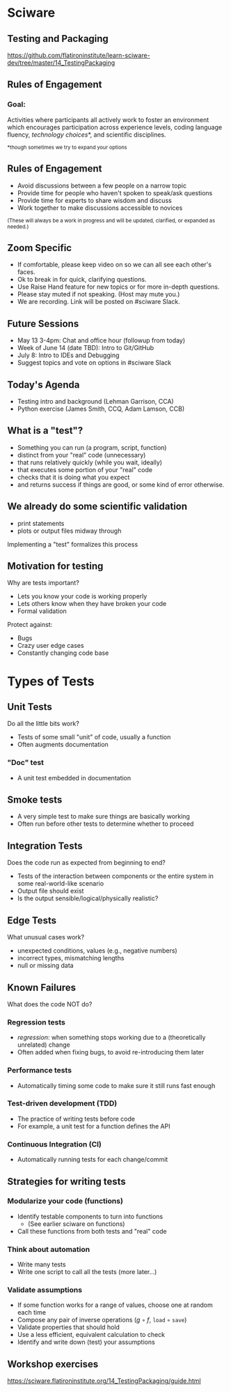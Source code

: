 # Sciware

## Testing and Packaging

https://github.com/flatironinstitute/learn-sciware-dev/tree/master/14_TestingPackaging


## Rules of Engagement

### Goal:

Activities where participants all actively work to foster an environment which encourages participation across experience levels, coding language fluency, *technology choices*\*, and scientific disciplines.

<small>\*though sometimes we try to expand your options</small>


## Rules of Engagement

- Avoid discussions between a few people on a narrow topic
- Provide time for people who haven't spoken to speak/ask questions
- Provide time for experts to share wisdom and discuss
- Work together to make discussions accessible to novices

<small>
(These will always be a work in progress and will be updated, clarified, or expanded as needed.)
</small>


## Zoom Specific

- If comfortable, please keep video on so we can all see each other's faces.
- Ok to break in for quick, clarifying questions.
- Use Raise Hand feature for new topics or for more in-depth questions.
- Please stay muted if not speaking. (Host may mute you.)
- We are recording. Link will be posted on #sciware Slack.


## Future Sessions

- May 13 3-4pm: Chat and office hour (followup from today)
- Week of June 14 (date TBD): Intro to Git/GitHub
- July 8: Intro to IDEs and Debugging
- Suggest topics and vote on options in #sciware Slack


## Today's Agenda

- Testing intro and background (Lehman Garrison, CCA)
- Python exercise (James Smith, CCQ, Adam Lamson, CCB)



## What is a "test"?

* Something you can run (a program, script, function)
* distinct from your "real" code (unnecessary)
* that runs relatively quickly (while you wait, ideally)
* that executes some portion of your "real" code
* checks that it is doing what you expect
* and returns success if things are good, or some kind of error otherwise.


## We already do some scientific validation
- print statements
- plots or output files midway through

Implementing a "test" formalizes this process


## Motivation for testing

Why are tests important? 
* Lets you know your code is working properly
* Lets others know when they have broken your code
* Formal validation

Protect against:
* Bugs
* Crazy user edge cases
* Constantly changing code base


# Types of Tests 

## Unit Tests
Do all the little bits work?
* Tests of some small "unit" of code, usually a function
* Often augments documentation

### "Doc" test

* A unit test embedded in documentation


## Smoke tests

* A very simple test to make sure things are basically working
* Often run before other tests to determine whether to proceed

## Integration Tests
Does the code run as expected from beginning to end?
- Tests of the interaction between components or the entire system in some real-world-like scenario
- Output file should exist
- Is the output sensible/logical/physically realistic?


## Edge Tests
What unusual cases work?
- unexpected conditions, values (e.g., negative numbers)
- incorrect types, mismatching lengths
- null or missing data 

## Known Failures
What does the code NOT do?


### Regression tests

* *regression*: when something stops working due to a (theoretically unrelated) change
* Often added when fixing bugs, to avoid re-introducing them later

### Performance tests

* Automatically timing some code to make sure it still runs fast enough


### Test-driven development (TDD)

* The practice of writing tests before code
* For example, a unit test for a function defines the API

### Continuous Integration (CI)

* Automatically running tests for each change/commit



## Strategies for writing tests

### Modularize your code (functions)

* Identify testable components to turn into functions
   * (See earlier sciware on functions)
* Call these functions from both tests and "real" code


### Think about automation

* Write many tests
* Write one script to call all the tests (more later...)

### Validate assumptions

* If some function works for a range of values, choose one at random each time
* Compose any pair of inverse operations (*g* ◦ *f*, `load` ◦ `save`)
* Validate properties that should hold
* Use a less efficient, equivalent calculation to check
* Identify and write down (test) your assumptions



## Workshop exercises

https://sciware.flatironinstitute.org/14_TestingPackaging/guide.html
